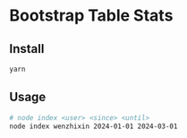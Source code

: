 # Bootstrap Table Stats

## Install

```bash
yarn
```

## Usage

```bash
# node index <user> <since> <until>
node index wenzhixin 2024-01-01 2024-03-01
```
